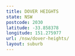 ```yaml
---
title: DOVER HEIGHTS
state: NSW
postcode: 2030
latitude: -33.858378
longitude: 151.275977
url: /nsw/dover-heights/
layout: suburb
---
```

